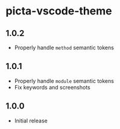 # picta-vscode-theme

## 1.0.2

- Properly handle `method` semantic tokens

## 1.0.1

- Properly handle `module` semantic tokens
- Fix keywords and screenshots

## 1.0.0

- Initial release
